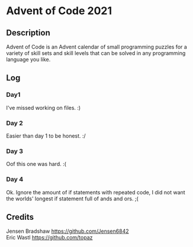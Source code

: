 # Advent of Code 2021

## Description
Advent of Code is an Advent calendar of small programming puzzles for a variety of skill sets and skill levels that can be solved in any programming language you like.

## Log

### Day1
I've missed working on files. :)

### Day 2
Easier than day 1 to be honest. :/

### Day 3
Oof this one was hard. :(

### Day 4
Ok. Ignore the amount of if statements with repeated code, I did not want the worlds' longest if statement full of ands and ors. ;(

## Credits
Jensen Bradshaw https://github.com/Jensen6842 <br />
Eric Wastl https://github.com/topaz
